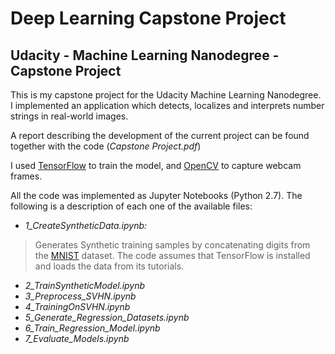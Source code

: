 # Deep Learning Capstone Project
## Udacity - Machine Learning Nanodegree - Capstone Project 

This is my capstone project for the Udacity Machine Learning Nanodegree. I implemented an application which detects, localizes and interprets number strings in real-world images.

A report describing the development of the current project can be found together with the code (*Capstone Project.pdf*)

I used [TensorFlow](https://www.tensorflow.org/) to train the model, and [OpenCV](http://opencv.org/) to capture webcam frames.

All the code was implemented as Jupyter Notebooks (Python 2.7). The following is a description of each one of the available files:

- *1_CreateSyntheticData.ipynb:* 
> Generates Synthetic training samples by concatenating digits from the [MNIST](http://yann.lecun.com/exdb/mnist/) dataset. The code assumes that TensorFlow is installed and loads the data from its tutorials.

- *2_TrainSyntheticModel.ipynb*
- *3_Preprocess_SVHN.ipynb*
- *4_TrainingOnSVHN.ipynb*
- *5_Generate_Regression_Datasets.ipynb*
- *6_Train_Regression_Model.ipynb*
- *7_Evaluate_Models.ipynb*
